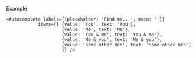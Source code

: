 Example

    <Autocomplete labels={{placeholder: 'Find me...', main: ''}} 
                items={[ {value: 'You', text: 'You'}, 
                         {value: 'Me', text: 'Me'},
                         {value: 'You & me', text: 'You & me'},
                         {value: 'Me & you', text: 'Me & you'}, 
                         {value: 'Some other men', text: 'Some other men'} 
                         ]} />